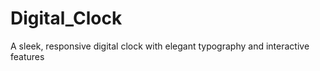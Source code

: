 # Digital_Clock
 A sleek, responsive digital clock with elegant typography and interactive features
